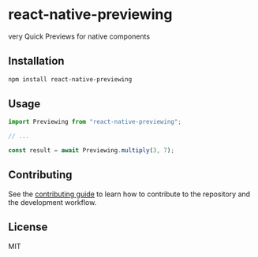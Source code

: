 # react-native-previewing

very Quick Previews for native components

## Installation

```sh
npm install react-native-previewing
```

## Usage

```js
import Previewing from "react-native-previewing";

// ...

const result = await Previewing.multiply(3, 7);
```

## Contributing

See the [contributing guide](CONTRIBUTING.md) to learn how to contribute to the repository and the development workflow.

## License

MIT
